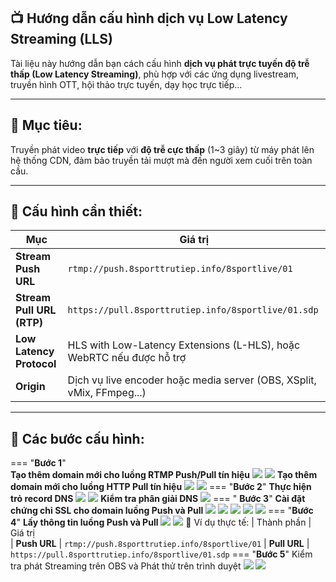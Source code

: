 ## 📺 Hướng dẫn cấu hình dịch vụ Low Latency Streaming (LLS)

Tài liệu này hướng dẫn bạn cách cấu hình **dịch vụ phát trực tuyến độ trễ thấp (Low Latency Streaming)**, phù hợp với các ứng dụng livestream, truyền hình OTT, hội thảo trực tuyến, dạy học trực tiếp…

---

## 🎯 Mục tiêu:

Truyền phát video **trực tiếp** với **độ trễ cực thấp** (1~3 giây) từ máy phát lên hệ thống CDN, đảm bảo truyền tải mượt mà đến người xem cuối trên toàn cầu.

---

## 🔧 Cấu hình cần thiết:

| Mục                       | Giá trị                                                               |
| ------------------------- | --------------------------------------------------------------------- |
| **Stream Push URL**       | `rtmp://push.8sporttrutiep.info/8sportlive/01`                        |
| **Stream Pull URL (RTP)** | `https://pull.8sporttrutiep.info/8sportlive/01.sdp`                   |
| **Low Latency Protocol**  | HLS with Low-Latency Extensions (L-HLS), hoặc WebRTC nếu được hỗ trợ  |
| **Origin**                | Dịch vụ live encoder hoặc media server (OBS, XSplit, vMix, FFmpeg...) |

---

## 📌 Các bước cấu hình:

=== "**Bước 1**"  
	**Tạo thêm domain mới cho luồng RTMP Push/Pull tín hiệu**
	![](assets/images/cau-hinh-dich-vu-low-latency-streaming/1.jpg)
	![](assets/images/cau-hinh-dich-vu-low-latency-streaming/2.jpg)
	**Tạo thêm domain mới cho luồng HTTP Pull tín hiệu**
	![](assets/images/cau-hinh-dich-vu-low-latency-streaming/3.jpg)
	![](assets/images/cau-hinh-dich-vu-low-latency-streaming/4.jpg)
=== "**Bước 2**"
	**Thực hiện trỏ record DNS**
	![](assets/images/cau-hinh-dich-vu-low-latency-streaming/5.jpg)
	![](assets/images/cau-hinh-dich-vu-low-latency-streaming/6.jpg)
	**Kiểm tra phân giải DNS**
	![](assets/images/cau-hinh-dich-vu-low-latency-streaming/7.jpg)
=== " **Bước 3**"
	**Cài đặt chứng chỉ SSL cho domain luồng Push và Pull**
	![](assets/images/cau-hinh-dich-vu-low-latency-streaming/9.jpg)
	![](assets/images/cau-hinh-dich-vu-low-latency-streaming/10.jpg)
	![](assets/images/cau-hinh-dich-vu-low-latency-streaming/11.jpg)
	![](assets/images/cau-hinh-dich-vu-low-latency-streaming/12.jpg)
	![](assets/images/cau-hinh-dich-vu-low-latency-streaming/13.jpg)
=== "**Bước 4**"
	**Lấy thông tin luồng Push và Pull**
	![](assets/images/cau-hinh-dich-vu-low-latency-streaming/14.jpg)
	![](assets/images/cau-hinh-dich-vu-low-latency-streaming/15.jpg)
	🧪 Ví dụ thực tế:
	| Thành phần   | Giá trị                                             
	| **Push URL** | `rtmp://push.8sporttrutiep.info/8sportlive/01`
	| **Pull URL** | `https://pull.8sporttrutiep.info/8sportlive/01.sdp`
=== "**Bước 5**"
	Kiểm tra phát Streaming trên OBS và Phát thử trên trình duyệt
	![](assets/images/cau-hinh-dich-vu-low-latency-streaming/16.jpg)
	![](assets/images/cau-hinh-dich-vu-low-latency-streaming/17.jpg)

